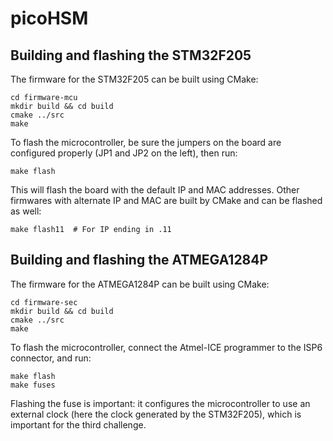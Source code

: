 # picoHSM

## Building and flashing the STM32F205

The firmware for the STM32F205 can be built using CMake:

    cd firmware-mcu
    mkdir build && cd build
    cmake ../src
    make

To flash the microcontroller, be sure the jumpers on the board are configured
properly (JP1 and JP2 on the left), then run:

    make flash

This will flash the board with the default IP and MAC addresses. Other firmwares
with alternate IP and MAC are built by CMake and can be flashed as well:

    make flash11  # For IP ending in .11

## Building and flashing the ATMEGA1284P

The firmware for the ATMEGA1284P can be built using CMake:

    cd firmware-sec
    mkdir build && cd build
    cmake ../src
    make

To flash the microcontroller, connect the Atmel-ICE programmer to the ISP6
connector, and run:

    make flash
    make fuses

Flashing the fuse is important: it configures the microcontroller to use an
external clock (here the clock generated by the STM32F205), which is important
for the third challenge.
